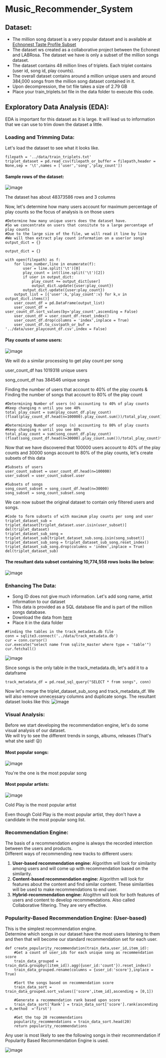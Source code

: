 # Music_Recommender_System

## Dataset:
<ul>
<li>The million song dataset is a very popular dataset and is available at 
    <a href = "http://labrosa.ee.columbia.edu/millionsong/sites/default/files/challenge/train_triplets.txt.zip">Echnonest Taste Profile Subset</a><br>
<li>The dataset ws created as a collaborative project between the Echonest and LABRosa. The dataset we have is only a subset of the million songs dataset.<br>
<li>The dataset contains 48 million lines of triplets. Each triplet contains (user id, song id, play counts).
<li>The overall dataset contains around a million unique users and around 384,000 songs from the million song dataset contained in it.
<li>Upon decompression, the txt file takes a size of 2.79 GB<br>
<li> Place your train_triplets.txt file in the data folder to execute this code.<br>
</ul>

## Exploratory Data Analysis (EDA):
EDA is important for this dataset as it is large. It will lead us to information that we can use to trim down the dataset a little.
### Loading and Trimming Data:
Let's load the dataset to see what it looks like.<br>

```
filepath = '../data/train_triplets.txt' 
triplet_dataset = pd.read_csv(filepath_or_buffer = filepath,header = None,sep = '\t',names = ['user','song','play_count'])
```
#### Sample rows of the dataset:<br>
![image](https://user-images.githubusercontent.com/105756607/202028426-52b3dced-254a-4fd0-88ba-0becc0ddbb84.png)


The dataset has about 48373586 rows and 3 columns<br>

Now, let's determine how many users account for maximum percentage of play counts so the focus of analysis is on those users<br>
```
#Determine how many unique users does the dataset have. 
#So we concentrate on users that consitute to a large percentage of play counts
#Due to the large size of the file, we will read it line by line
#We will then extract play count information on a user(or song)
output_dict = {}

output_dict = {}

with open(filepath) as f:
    for line_number,line in enumerate(f):
        user = line.split('\t')[0]
        play_count = int(line.split('\t')[2])
        if user in output_dict:
            play_count += output_dict[user]
            output_dict.update({user:play_count})
        output_dict.update({user:play_count})
    output_list = [{'user':k,'play_count':v} for k,v in output_dict.items()]
    user_count_df = pd.DataFrame(output_list)
    user_count_df = user_count_df.sort_values(by='play_count',ascending = False)
    user_count_df = user_count_df.reset_index()
    user_count_df.drop(columns = 'index',inplace = True)
    user_count_df.to_csv(path_or_buf = '../data/user_playcount_df.csv',index = False)
```
#### Play counts of some users:<br>
![image](https://user-images.githubusercontent.com/105756607/202028707-97c5b00f-8eaa-4a2d-92fa-0d1c27f6cfca.png)

We will do a similar processing to get play count per song <br>

user_count_df has 1019318 unique users<br>

song_count_df has 384546 unique songs<br>

Finding the number of users that account to 40% of the play counts & Finding the number of songs that account to 80% of the play count
```
#Determining Number of users (n) accounting to 40% of play counts
#Keep changing n until you see 40%
total_play_count = sum(play_count_df.play_count)
(float(play_count_df.head(n=100000).play_count.sum())/total_play_count)*100
```

```
#Determining Number of songs (n) accounting to 80% of play counts
#Keep changing n until you see 80%
total_play_count = sum(song_count_df.play_count)
(float(song_count_df.head(n=30000).play_count.sum())/total_play_count)*100
```

Now that we have discovered that 100000 users account to 40% of the play counts and 30000 songs account to 80% of the play counts, let's create subsets of this data
```
#Subsets of users
user_count_subset = user_count_df.head(n=100000)
user_subset = user_count_subset.user

#Subsets of songs
song_count_subset = song_count_df.head(n=30000)
song_subset = song_count_subset.song
```

We can now subset the original dataset to contain only filtered users and songs.
```
#Code to form subsets of with maximum play counts per song and user
triplet_dataset_sub = triplet_dataset[triplet_dataset.user.isin(user_subset)]
del(triplet_dataset)
triplet_dataset_sub_song = triplet_dataset_sub[triplet_dataset_sub.song.isin(song_subset)]
triplet_dataset_sub_song = triplet_dataset_sub_song.reset_index()
triplet_dataset_sub_song.drop(columns = 'index',inplace = True)
del(triplet_dataset_sub)
```
#### The resultant data subset containing 10,774,558 rows looks like below:
![image](https://user-images.githubusercontent.com/105756607/202034568-a250bede-70d7-450b-abde-0a953ef4a2a4.png)

### Enhancing The Data:
<ul>
<li>Song ID does not give much information. Let's add song name, artist information to our dataset<br>
<li>This data is provided as a SQL database file and is part of the million songs database.<br>
<li> Download the data from <a href = 'http://millionsongdataset.com/sites/default/files/AdditionalFiles/track_metadata.db'>here</a>
<li>Place it in the data folder
</ul>

```
#Finding the tables in the track_metadata.db file
conn = sqlite3.connect('../data/track_metadata.db')
cur = conn.cursor()
cur.execute("select name from sqlite_master where type = 'table'")
cur.fetchall()
```
![image](https://user-images.githubusercontent.com/105756607/202040710-f8d62e26-f10d-4769-8ea0-92656352a924.png)

Since songs is the only table in the track_metadata.db, let's add it to a dataframe
```
track_metadata_df = pd.read_sql_query("SELECT * from songs", conn)
```
Now let's merge the triplet_dataset_sub_song and track_metadata_df. We will also remove unnecessary columns and duplicate songs. The resultant dataset looks like this:
![image](https://user-images.githubusercontent.com/105756607/202042238-69770e03-8fbf-4f4a-a9b2-f26aa2c11330.png)

### Visual Analysis:
Before we start developing the recommendation engine, let's do some visual analysis of our dataset.<br>
We will try to see the different trends in songs, albums, releases (That's what she said! 😜)

#### Most popular songs:
![image](https://user-images.githubusercontent.com/105756607/202046194-034bd533-9a1c-442b-83af-9a36825c3292.png)

You're the one is the most popular song

#### Most popular artists:
![image](https://user-images.githubusercontent.com/105756607/202046624-1f8222a5-6621-4327-9c6c-045037388bc5.png)

Cold Play is the most popular artist

Even though Cold Play is the most popular artist, they don't have a candidate in the most popular song list.<br>

### Recommendation Engine:
The basis of a recommendation engine is always the recorded interction between the users and products.<br>
Different ways of recommending new tracks to different users:
<ol>
    <li><b>User-based recommendation engine:</b> Algorithm will look for similarity among users and will come up with recommendation based on the similarity.</li>        
    <li><b>Content-based recommendation engine:</b> Algorithm will look for features about the content and find similar content. These similarities will be used to make recommendations to end user.</li>
    <li><b>Hybrid-recommendation engine:</b> Alogithm will look for both features of users and content to develop recommendations. Also called Collaborative filtering. They are very effective.</li>
</ol>

### Popularity-Based Recommendation Engine: (User-based)
This is the simplest recommendation engine.<br>
Determine which songs in our dataset have the most users listening to them and then that will become our standard recommendation set for each user.<br>

```
def create_popularity_recommendation(train_data,user_id,item_id):
    #Get a count of user_ids for each unique song as recommendation score
    train_data_grouped = train_data.groupby([item_id]).agg({user_id:'count'}).reset_index()
    train_data_grouped.rename(columns = {user_id:'score'},inplace = True)
    
    #Sort the songs based on recommendation score
    train_data_sort = train_data_grouped.sort_values(['score',item_id],ascending = [0,1])
    
    #Generate a recommendation rank based upon score
    train_data_sort['Rank'] = train_data_sort['score'].rank(ascending = 0,method  ='first')
    
    #Get the top 20 recommendations
    popularity_recommendations = train_data_sort.head(20)
    return popularity_recommendations
```
Any user is most likely to see the following songs in their recommendation if Popularity Based Recommendation Engine is used.

![image](https://user-images.githubusercontent.com/105756607/202052924-964f7ec0-273c-471b-a6d6-072bd8cceed2.png)


